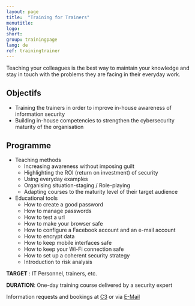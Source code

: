 ```yaml
---
layout: page
title:  "Training for Trainers"
menutitle:
logo:
short:
group: trainingpage
lang: de
ref: trainingtrainer
---
```

Teaching your colleagues is the best way to maintain your knowledge and stay in touch with the problems they are facing in their everyday work.

## Objectifs

* Training the trainers in order to improve in-house awareness of information security
* Building in-house competencies to strengthen the cybersecurity maturity of the organisation

## Programme


* Teaching methods
  * Increasing awareness without imposing guilt
  * Highlighting the ROI (return on investment) of security
  * Using everyday examples
  * Organising situation-staging / Role-playing
  * Adapting courses to the maturity level of their target audience
* Educational tools
  * How to create a good password
  * How to manage passwords
  * How to test a url
  * How to make your browser safe
  * How to configure a Facebook account and an e-mail account
  * How to encrypt data
  * How to keep mobile interfaces safe
  * How to keep your Wi-Fi connection safe
  * How to set up a coherent security strategy
  * Introduction to risk analysis


**TARGET** : IT Personnel, trainers, etc.

**DURATION**: One-day training course delivered by a security expert


Information requests and bookings at [C3](https://c-3.lu/catalogue/awareness-train-the-trainer/) or via [E-Mail](mailto:services@cases.lu?subject=Formation%20CASES)
